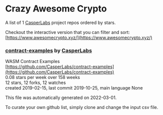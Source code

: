# Crazy Awesome Crypto
A list of 1 [CasperLabs](https://github.com/CasperLabs) project repos ordered by stars.  

Checkout the interactive version that you can filter and sort: 
[https://www.awesomecrypto.xyz/](https://www.awesomecrypto.xyz/)  


### [contract-examples](https://github.com/CasperLabs/contract-examples) by [CasperLabs](https://github.com/CasperLabs)  
WASM Contract Examples  
[https://github.com/CasperLabs/contract-examples](https://github.com/CasperLabs/contract-examples)  
0.08 stars per week over 158 weeks  
12 stars, 12 forks, 12 watches  
created 2019-02-15, last commit 2019-10-25, main language None  


This file was automatically generated on 2022-03-01.  

To curate your own github list, simply clone and change the input csv file.  